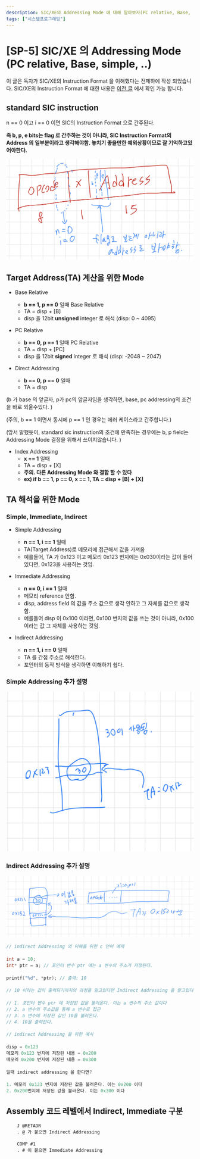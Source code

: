 ```yaml
---
description: SIC/XE의 Addressing Mode 에 대해 알아보자(PC relative, Base, simple, indirect..)
tags: ["시스템프로그래밍"]
---
```

# [SP-5] SIC/XE 의 Addressing Mode (PC relative, Base, simple, ..)

이 글은 독자가 SIC/XE의 Instruction Format 을 이해했다는 전제하에 작성 되었습니다. SIC/XE의 Instruction Format 에 대한 내용은 [이전 글](/system-programming/sp4-sicxe-structure) 에서 확인 가능 합니다. 

## standard SIC instruction

n == 0 이고 i == 0 이면 SIC의 Instruction Format 으로 간주된다. 

**즉 b, p, e bits는 flag 로 간주하는 것이 아니라, SIC Instruction Format의 Address 의 일부분이라고 생각해야함. 놓치기 좋을만한 예외상황이므로 잘 기억하고있어야한다.**

![](/images/sic-standard-inst.png)

## Target Address(TA) 계산을 위한 Mode

- Base Relative
    - **b == 1, p == 0** 일때 Base Relative
    - TA = disp + [B]
    - disp 을 12bit **unsigned** integer 로 해석 (disp: 0 ~ 4095)

- PC Relative
    - **b == 0, p == 1** 일때 PC Relative
    - TA = disp + [PC]
    - disp 을 12bit **signed** integer 로 해석 (disp: -2048 ~ 2047)

- Direct Addressing
    - **b == 0, p == 0** 일때
    - TA = disp

(b 가 base 의 앞글자, p가 pc의 앞글자임을 생각하면, base, pc addressing의 조건을 바로 외울수있다. )

(주의,  b == 1 이면서 동시에 p == 1 인 경우는 에러 케이스라고 간주합니다.)

(앞서 말했듯이, standard sic instruction의 조건에 만족하는 경우에는 b, p field는 Addressing Mode 결정을 위해서 쓰이지않습니다. )

- Index Addressing
    - **x == 1** 일때
    - TA = disp + [X]
    - **주의. 다른 Addressing Mode 와 결합 할 수 있다**
    - **ex) if b == 1, p == 0,  x == 1, TA = disp + [B] + [X]**

## TA 해석을 위한 Mode

### Simple, Immediate, Indirect

- Simple Addressing
    - **n == 1, i == 1** 일때
    - TA(Target Address)로 메모리에 접근해서 값을 가져옴
    - 예를들어, TA 가 0x123 이고 메모리 0x123 번지에는 0x030이라는 값이 들어있다면, 0x123을 사용하는 것임.

- Immediate Addressing
    - **n == 0, i == 1** 일때
    - 메모리 reference 안함.
    - disp, address field 의 값을 주소 값으로 생각 안하고 그 자체를 값으로 생각함.
    - 예를들어 disp 이 0x100 이라면, 0x100 번지의 값을 쓰는 것이 아니라, 0x100 이라는 값 그 자체를 사용하는 것임.

- Indirect Addressing
    - **n == 1, i == 0** 일때
    - TA 를 간접 주소로 해석한다.
    - 포인터의 동작 방식을 생각하면 이해하기 쉽다.

### Simple Addressing 추가 설명

![](/images/sicxe-simple-addressing.png)

### Indirect Addressing 추가 설명

![](/images/sicxe-indirect.png)

```c
// indirect Addressing 의 이해를 위한 c 언어 예제

int a = 10;
int* ptr = a; // 포인터 변수 ptr 에는 a 변수의 주소가 저장된다. 

printf("%d", *ptr); // 출력: 10

// 10 이라는 값이 출력되기까지의 과정을 알고있다면 Indirect Addressing 을 알고있다고 볼수있다.

// 1. 포인터 변수 ptr 에 저장된 값을 불러온다. 이는 a 변수의 주소 값이다
// 2. a 변수의 주소값을 통해 a 변수로 접근
// 3. a 변수에 저장된 값인 10을 불러온다. 
// 4. 10을 출력한다.

// indirect Addressing 을 위한 예시

disp = 0x123 
메모리 0x123 번지에 저장된 내용 = 0x200
메모리 0x200 번지에 저장된 내용 = 0x300

일때 indirect addressing 을 한다면?

1. 메모리 0x123 번지에 저장된 값을 불러온다. 이는 0x200 이다
2. 0x200번지에 저장된 값을 불러온다. 이는 0x300 이다
```

## Assembly 코드 레벨에서 Indirect, Immediate 구분
```
    J @RETADR 
    . @ 가 붙으면 Indirect Addressing

    COMP #1
    . # 이 붙으면 Immediate Addressing
```